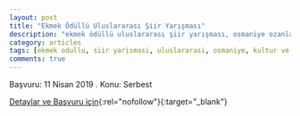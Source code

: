 ```yaml
---
layout: post
title: "Ekmek Ödüllü Uluslararası Şiir Yarışması"
description: "ekmek ödüllü uluslararası şiir yarışması, osmaniye ozanlar şairler yazarlar derneği"
category: articles
tags: [ekmek odullu, siir yarismasi, uluslararasi, osmaniye, kultur ve turizm bakanligi]
comments: true
---
```


Başvuru: 11 Nisan 2019 . 
Konu: Serbest

[Detaylar ve Başvuru için](http://www.medyagazete.com/kultur-sanat/ekmek-odullu-siir-yarismasi-katilim-kosullari-h26084.html?utm_source=edebiyatyarismalari.com&utm_medium=affiliate){:rel="nofollow"}{:target="_blank"}